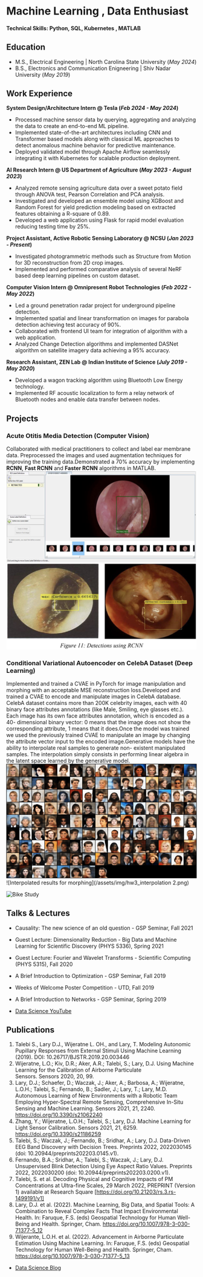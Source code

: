 
# Machine Learning , Data Enthusiast

#### Technical Skills: Python, SQL, Kubernetes , MATLAB

## Education						       		
- M.S., Electrical Engineering	| North Carolina State University (_May 2024_)	 			        		
- B.S., Electronics and Communication Enigneering | Shiv Nadar University (_May 2019_)

## Work Experience
**System Design/Architecture Intern @ Tesla (_Feb 2024 - May 2024_)**
- Processed machine sensor data by querying, aggregating and analyzing the data to create an end-to-end ML pipeline.
- Implemented state-of-the-art architectures including CNN and Transformer based models along with classical ML approaches to
detect anomalous machine behavior for predictive maintenance.
- Deployed validated model through Apache Airflow seamlessly integrating it with Kubernetes for scalable production deployment.


**AI Research Intern @ US Department of Agriculture (_May 2023 - August 2023_)**
- Analyzed remote sensing agriculture data over a sweet potato field through ANOVA test, Pearson Correlation and PCA analysis.
- Investigated and developed an ensemble model using XGBoost and Random Forest for yield prediction modeling based on
extracted features obtaining a R-square of 0.89.
- Developed a web application using Flask for rapid model evaluation reducing testing time by 25%.

**Project Assistant, Active Robotic Sensing Laboratory @ NCSU (_Jan 2023 - Present_)**
- Investigated photogrammetric methods such as Structure from Motion for 3D reconstruction from 2D crop images.
- Implemented and performed comparative analysis of several NeRF based deep learning pipelines on custom dataset.

**Computer Vision Intern @ Omnipresent Robot Technologies (_Feb 2022 - May 2022_)**
- Led a ground penetration radar project for underground pipeline detection.
- Implemented spatial and linear transformation on images for parabola detection achieving test accuracy of 90%.
- Collaborated with frontend UI team for integration of algorithm with a web application.
- Analyzed Change Detection algorithms and implemented DASNet algorithm on satellite imagery data achieving a 95% accuracy.

**Research Assistant, ZEN Lab @ Indian Institute of Science (_July 2019 - May 2020_)**
- Developed a wagon tracking algorithm using Bluetooth Low Energy technology.
- Implemented RF acoustic localization to form a relay network of Bluetooth nodes and enable data transfer between nodes.
## Projects

### Acute Otitis Media Detection (Computer Vision)

Collaborated with medical practitioners to collect and label ear membrane data. Preprocessed the images and used augmentation techniques for improving the training data.Demonstrated a 70% accuracy by implementing **RCNN**, **Fast RCNN** and **Faster RCNN** algorithms in MATLAB.
![Image labelling in MATLAB](/assets/img/image_labelling.png)
![RCNN Detection Results](/assets/img/rcnn_detection.png)


### Conditional Variational Autoencoder on CelebA Dataset (Deep Learning)

Implemented and trained a CVAE in PyTorch for image manipulation and morphing with an acceptable MSE reconstruction loss.Developed and trained a CVAE to encode and manipulate images in CelebA database. CelebA dataset contains more than 200K celebrity images, each with 40 binary face attributes annotations (like Male, Smiling, eye glasses etc.). Each image has its own face attributes annotation, which is encoded as a 40- dimensional binary vector: 0 means that the image does not show the corresponding attribute, 1 means that it does.Once the model was trained we used the previously trained CVAE to manipulate an image by changing the attribute vector input to the encoded image.Generative models have the ability to interpolate real samples to generate non- existent manipulated samples. The interpolation simply consists in performing linear algebra in the latent space learned by the generative model.
![Manipulated faces with sunglasses](/assets/img/recon_images_sunglasses.png)
![Interpolated results for morphing](/assets/img/hw3_interpolation 2.png)



![Bike Study](/assets/img/bike_study.jpeg)

## Talks & Lectures
- Causality: The new science of an old question - GSP Seminar, Fall 2021
- Guest Lecture: Dimensionality Reduction - Big Data and Machine Learning for Scientific Discovery (PHYS 5336), Spring 2021
- Guest Lecture: Fourier and Wavelet Transforms - Scientific Computing (PHYS 5315), Fall 2020
- A Brief Introduction to Optimization - GSP Seminar, Fall 2019
- Weeks of Welcome Poster Competition - UTD, Fall 2019
- A Brief Introduction to Networks - GSP Seminar, Spring 2019

- [Data Science YouTube](https://www.youtube.com/channel/UCa9gErQ9AE5jT2DZLjXBIdA)

## Publications
1. Talebi S., Lary D.J., Wijeratne L. OH., and Lary, T. Modeling Autonomic Pupillary Responses from External Stimuli Using Machine Learning (2019). DOI: 10.26717/BJSTR.2019.20.003446
2. Wijeratne, L.O.; Kiv, D.R.; Aker, A.R.; Talebi, S.; Lary, D.J. Using Machine Learning for the Calibration of Airborne Particulate Sensors. Sensors 2020, 20, 99.
3. Lary, D.J.; Schaefer, D.; Waczak, J.; Aker, A.; Barbosa, A.; Wijeratne, L.O.H.; Talebi, S.; Fernando, B.; Sadler, J.; Lary, T.; Lary, M.D. Autonomous Learning of New Environments with a Robotic Team Employing Hyper-Spectral Remote Sensing, Comprehensive In-Situ Sensing and Machine Learning. Sensors 2021, 21, 2240. https://doi.org/10.3390/s21062240
4. Zhang, Y.; Wijeratne, L.O.H.; Talebi, S.; Lary, D.J. Machine Learning for Light Sensor Calibration. Sensors 2021, 21, 6259. https://doi.org/10.3390/s21186259
5. Talebi, S.; Waczak, J.; Fernando, B.; Sridhar, A.; Lary, D.J. Data-Driven EEG Band Discovery with Decision Trees. Preprints 2022, 2022030145 (doi: 10.20944/preprints202203.0145.v1).
6. Fernando, B.A.; Sridhar, A.; Talebi, S.; Waczak, J.; Lary, D.J. Unsupervised Blink Detection Using Eye Aspect Ratio Values. Preprints 2022, 2022030200 (doi: 10.20944/preprints202203.0200.v1).
7. Talebi, S. et al. Decoding Physical and Cognitive Impacts of PM Concentrations at Ultra-fine Scales, 29 March 2022, PREPRINT (Version 1) available at Research Square [https://doi.org/10.21203/rs.3.rs-1499191/v1]
8. Lary, D.J. et al. (2022). Machine Learning, Big Data, and Spatial Tools: A Combination to Reveal Complex Facts That Impact Environmental Health. In: Faruque, F.S. (eds) Geospatial Technology for Human Well-Being and Health. Springer, Cham. https://doi.org/10.1007/978-3-030-71377-5_12
9. Wijerante, L.O.H. et al. (2022). Advancement in Airborne Particulate Estimation Using Machine Learning. In: Faruque, F.S. (eds) Geospatial Technology for Human Well-Being and Health. Springer, Cham. https://doi.org/10.1007/978-3-030-71377-5_13

- [Data Science Blog](https://medium.com/@shawhin)

